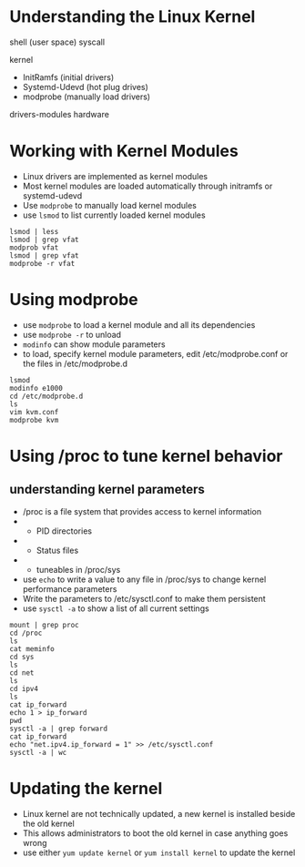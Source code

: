 # Understanding the Linux Kernel
shell (user space)
syscall

kernel
- InitRamfs (initial drivers)
- Systemd-Udevd  (hot plug drives)
- modprobe (manually load drivers)

drivers-modules
hardware

#  Working with Kernel Modules
- Linux drivers are implemented as kernel modules
- Most kernel modules are loaded automatically through initramfs or systemd-udevd
- Use `modprobe` to manually load kernel modules
- use `lsmod` to list currently loaded kernel modules

```
lsmod | less
lsmod | grep vfat
modprob vfat
lsmod | grep vfat
modprobe -r vfat
```

# Using modprobe
- use `modprobe` to load a kernel module and all its dependencies
- use `modprobe -r` to unload
- `modinfo` can show module parameters
- to load, specify kernel module parameters, edit /etc/modprobe.conf or the files in /etc/modprobe.d

```
lsmod
modinfo e1000
cd /etc/modprobe.d
ls
vim kvm.conf
modprobe kvm
```

# Using /proc to tune kernel behavior
## understanding kernel parameters
- /proc is a file system that provides access to kernel information
- - PID directories
- - Status files
- - tuneables in /proc/sys
- use `echo` to write a value to any file in /proc/sys to change kernel performance parameters
- Write the parameters to /etc/sysctl.conf to make them persistent
- use `sysctl -a` to show a list of all current settings

```
mount | grep proc
cd /proc
ls
cat meminfo
cd sys
ls
cd net
ls
cd ipv4
ls
cat ip_forward
echo 1 > ip_forward
pwd
sysctl -a | grep forward
cat ip_forward
echo "net.ipv4.ip_forward = 1" >> /etc/sysctl.conf
sysctl -a | wc
```

# Updating the kernel
- Linux kernel are not technically updated, a new kernel is installed beside the old kernel
- This allows administrators to boot the old kernel in case anything goes wrong
- use either `yum update kernel` or `yum install kernel` to update the kernel
